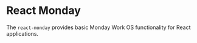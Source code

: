 # React Monday

The `react-monday` provides basic Monday Work OS functionality for React applications.
